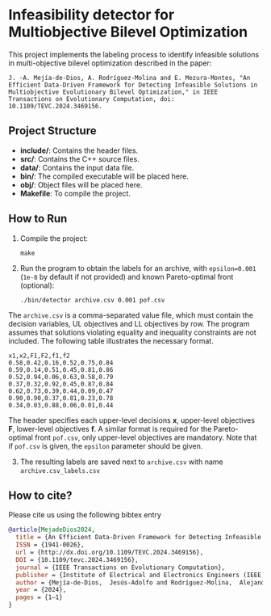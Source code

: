 # Infeasibility detector for Multiobjective Bilevel Optimization

This project implements the labeling process to identify infeasible solutions in multi-objective bilevel optimization described in the paper:

```
J. -A. Mejía-de-Dios, A. Rodríguez-Molina and E. Mezura-Montes, "An Efficient Data-Driven Framework for Detecting Infeasible Solutions in Multiobjective Evolutionary Bilevel Optimization," in IEEE Transactions on Evolutionary Computation, doi: 10.1109/TEVC.2024.3469156.
```


## Project Structure

- **include/**: Contains the header files.
- **src/**: Contains the C++ source files.
- **data/**: Contains the input data file.
- **bin/**: The compiled executable will be placed here.
- **obj/**: Object files will be placed here.
- **Makefile**: To compile the project.

## How to Run

1. Compile the project:

   ```
   make
   ```

2. Run the program to obtain the labels for an archive, with `epsilon=0.001` (`1e-8` by default if not provided) and known Pareto-optimal front (optional):

   ```
   ./bin/detector archive.csv 0.001 pof.csv
   ```

The `archive.csv` is a comma-separated value file, which must contain the decision variables, UL objectives and LL objectives by row. The program assumes that solutions violating equality and inequality constraints are not included. The following table illustrates the necessary format.

```csv
x1,x2,F1,F2,f1,f2
0.58,0.42,0.16,0.52,0.75,0.84
0.59,0.14,0.51,0.45,0.81,0.86
0.52,0.94,0.06,0.63,0.58,0.79
0.37,0.32,0.92,0.45,0.87,0.84
0.62,0.73,0.39,0.44,0.09,0.47
0.90,0.90,0.37,0.81,0.23,0.78
0.34,0.03,0.88,0.06,0.01,0.44
```

The header specifies each upper-level decisions **x**, upper-level objectives **F**, lower-level objectives **f**.
A similar format is required for the Pareto-optimal front `pof.csv`, only upper-level objectives are mandatory.
Note that if `pof.csv` is given, the `epsilon` parameter should be given.

3. The resulting labels are saved next to `archive.csv` with name `archive.csv_labels.csv`



## How to cite?

Please cite us using the following bibtex entry


```bib
@article{MejadeDios2024,
  title = {An Efficient Data-Driven Framework for Detecting Infeasible Solutions in Multiobjective Evolutionary Bilevel Optimization},
  ISSN = {1941-0026},
  url = {http://dx.doi.org/10.1109/TEVC.2024.3469156},
  DOI = {10.1109/tevc.2024.3469156},
  journal = {IEEE Transactions on Evolutionary Computation},
  publisher = {Institute of Electrical and Electronics Engineers (IEEE)},
  author = {Mejía-de-Dios,  Jesús-Adolfo and Rodríguez-Molina,  Alejandro and Mezura-Montes,  Efrén},
  year = {2024},
  pages = {1–1}
}
```


